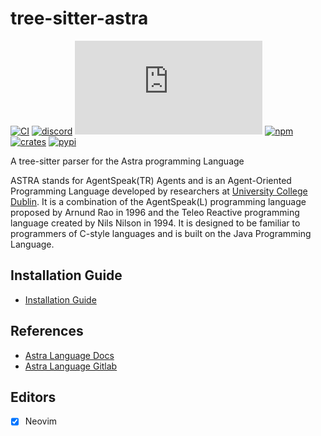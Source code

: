 # tree-sitter-astra

[![CI][ci]](https://github.com/tree-sitter-grammars/tree-sitter-xml/actions)
[![discord][discord]](https://discord.gg/w7nTvsVJhm)
[![matrix][matrix]](https://matrix.to/#/#tree-sitter-chat:matrix.org)
[![npm][npm]](https://www.npmjs.com/package/@tree-sitter-grammars/tree-sitter-xml)
[![crates][crates]](https://crates.io/crates/tree-sitter-xml)
[![pypi][pypi]](https://pypi.org/project/tree-sitter-xml/)

A tree-sitter parser for the Astra programming Language

ASTRA stands for AgentSpeak(TR) Agents and is an Agent-Oriented Programming Language developed by researchers at [University College Dublin](https://www.ucd.ie/). It is a combination of the AgentSpeak(L) programming language proposed by Arnund Rao in 1996 and the Teleo Reactive programming language created by Nils Nilson in 1994. It is designed to be familiar to programmers of C-style languages and is built on the Java Programming Language.

## Installation Guide

- [Installation Guide](../INSTALLATION_GUIDE.md)

## References

- [Astra Language Docs](https://guide.astralanguage.com/en/latest/)
- [Astra Language Gitlab](https://gitlab.com/astra-language)

## Editors

- [x] Neovim

[ci]: https://img.shields.io/github/actions/workflow/status/tree-sitter-grammars/tree-sitter-xml/ci.yml?logo=github&label=CI
[discord]: https://img.shields.io/discord/1063097320771698699?logo=discord&label=discord
[matrix]: https://img.shields.io/matrix/tree-sitter-chat%3Amatrix.org?logo=matrix&label=matrix
[npm]: https://img.shields.io/npm/v/%40tree-sitter-grammars%2Ftree-sitter-xml?logo=npm
[crates]: https://img.shields.io/crates/v/tree-sitter-xml?logo=rust
[pypi]: https://img.shields.io/pypi/v/tree-sitter-xml?logo=pypi&logoColor=ffd242

